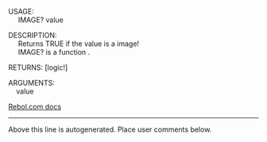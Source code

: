 USAGE:  
&nbsp;&nbsp;&nbsp;&nbsp;&nbsp;IMAGE?&nbsp;value&nbsp;  
  
DESCRIPTION:  
&nbsp;&nbsp;&nbsp;&nbsp;&nbsp;Returns&nbsp;TRUE&nbsp;if&nbsp;the&nbsp;value&nbsp;is&nbsp;a&nbsp;image!  
&nbsp;&nbsp;&nbsp;&nbsp;&nbsp;IMAGE?&nbsp;is&nbsp;a&nbsp;function&nbsp;.  
  
RETURNS:&nbsp;[logic!]  
  
ARGUMENTS:  
&nbsp;&nbsp;&nbsp;&nbsp;value  

[Rebol.com docs](http://www.rebol.com/r3/docs/functions/image-q.html)
___
Above this line is autogenerated. Place user comments below.